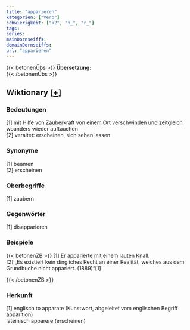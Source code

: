 ```yaml
---
title: "apparieren"
kategorien: ["Verb"]
schwierigkeit: ["k2", "h_", "r_"]
tags:
series:
mainDornseiffs:
domainDornseiffs:
url: "apparieren"
---
```


{{< betonenÜbs >}}
**Übersetzung:**  
{{< /betonenÜbs >}}

## Wiktionary [[+](https://de.wiktionary.org/wiki/apparieren)]

### Bedeutungen
[1] mit Hilfe von Zauberkraft von einem Ort verschwinden und zeitgleich woanders wieder auftauchen  
[2] veraltet: erscheinen, sich sehen lassen  

### Synonyme
[1] beamen  
[2] erscheinen  

### Oberbegriffe
[1] zaubern  

### Gegenwörter
[1] disapparieren  

### Beispiele
{{< betonenZB >}}
[1] Er apparierte mit einem lauten Knall.  
[2] „Es existiert kein dingliches Recht an einer Realität, welches aus dem Grundbuche nicht appariert. (1889)“[1]  

{{< /betonenZB >}}
### Herkunft
[1] englisch to apparate (Kunstwort, abgeleitet vom englischen Begriff apparition)  
lateinisch apparere (erscheinen)  



